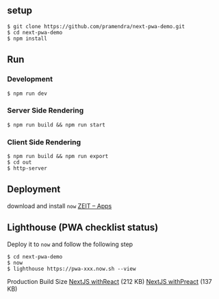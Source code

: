 ## setup

```
$ git clone https://github.com/pramendra/next-pwa-demo.git
$ cd next-pwa-demo
$ npm install
```

## Run

### Development

```
$ npm run dev
```

### Server Side Rendering

```
$ npm run build && npm run start
```

### Client Side Rendering

```
$ npm run build && npm run export
$ cd out
$ http-server
```

## Deployment

download and install `now` [ZEIT – Apps](https://zeit.co/download)

## Lighthouse (PWA checklist status)

Deploy it to `now` and follow the following step

```
$ cd next-pwa-demo
$ now
$ lighthouse https://pwa-xxx.now.sh --view
```

Production Build Size
[NextJS withReact](https://github.com/pramendra/next-pwa-demo/tree/withReact) (212 KB)
[NextJS withPreact](https://github.com/pramendra/next-pwa-demo/tree/withPreact) (137 KB)
